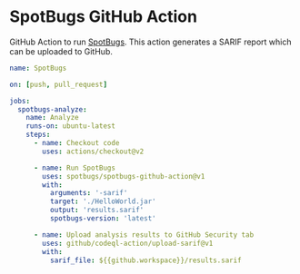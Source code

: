 # SpotBugs GitHub Action

GitHub Action to run [SpotBugs](https://spotbugs.readthedocs.io/en/latest/). This action generates a SARIF report which can be uploaded to GitHub.


```yaml
name: SpotBugs

on: [push, pull_request]

jobs:
  spotbugs-analyze:
    name: Analyze
    runs-on: ubuntu-latest
    steps:
      - name: Checkout code
        uses: actions/checkout@v2

      - name: Run SpotBugs
        uses: spotbugs/spotbugs-github-action@v1
        with:
          arguments: '-sarif'
          target: './HelloWorld.jar'
          output: 'results.sarif'
          spotbugs-version: 'latest'

      - name: Upload analysis results to GitHub Security tab
        uses: github/codeql-action/upload-sarif@v1
        with:
          sarif_file: ${{github.workspace}}/results.sarif
```
